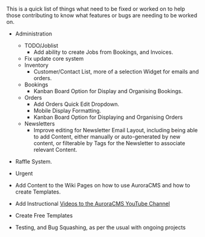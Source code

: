 This is a quick list of things what need to be fixed or worked on to help those contributing to know what features or bugs are needing to be worked on.

- Administration
  - TODO/Joblist
    - Add ability to create Jobs from Bookings, and Invoices.
  - Fix update core system
  - Inventory
    - Customer/Contact List, more of a selection Widget for emails and orders.
  - Bookings
    - Kanban Board Option for Display and Organising Bookings.
  - Orders
    - Add Orders Quick Edit Dropdown.
    - Mobile Display Formatting.
    - Kanban Board Option for Displaying and Organising Orders
  - Newsletters
    - Improve editing for Newsletter Email Layout, including being able to add Content, either manually or auto-generated by new content, or filterable by Tags for the Newsletter to associate relevant Content.
- Raffle System.

- Urgent

- Add Content to the Wiki Pages on how to use AuroraCMS and how to create Templates.
- Add Instructional [Videos to the AuroraCMS YouTube Channel](https://www.youtube.com/channel/UC9vFbrBKmnSgf8TNUBvDX2Q)
- Create Free Templates
- Testing, and Bug Squashing, as per the usual with ongoing projects
